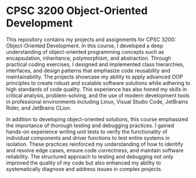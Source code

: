 # CPSC 3200 Object-Oriented Development
This repository contains my projects and assignments for CPSC 3200: Object-Oriented Development. In this course, I developed a deep understanding of object-oriented programming concepts such as encapsulation, inheritance, polymorphism, and abstraction. Through practical coding exercises, I designed and implemented class hierarchies, interfaces, and design patterns that emphasize code reusability and maintainability. The projects showcase my ability to apply advanced OOP principles to create robust and scalable software solutions while adhering to high standards of code quality. This experience has also honed my skills in critical analysis, problem-solving, and the use of modern development tools in professional environments including Linux, Visual Studio Code, JetBrains Rider, and JetBrains CLion.

In addition to developing object-oriented solutions, this course emphasized the importance of thorough testing and debugging practices. I gained hands-on experience writing unit tests to verify the functionality of individual components and driver functions to test entire systems in isolation. These practices reinforced my understanding of how to identify and resolve edge cases, ensure code correctness, and maintain software reliability. The structured approach to testing and debugging not only improved the quality of my code but also enhanced my ability to systematically diagnose and address issues in complex projects.
